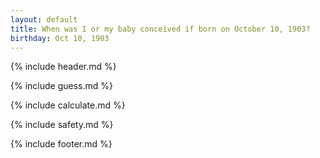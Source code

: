 ```yaml
---
layout: default
title: When was I or my baby conceived if born on October 10, 1903?
birthday: Oct 10, 1903
---
```


{% include header.md %}

{% include guess.md %}

{% include calculate.md %}

{% include safety.md %}

{% include footer.md %}



